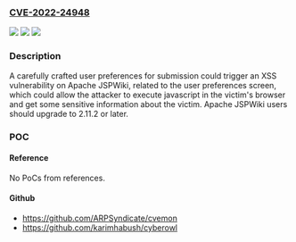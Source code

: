 ### [CVE-2022-24948](https://cve.mitre.org/cgi-bin/cvename.cgi?name=CVE-2022-24948)
![](https://img.shields.io/static/v1?label=Product&message=Apache%20JSPWiki&color=blue)
![](https://img.shields.io/static/v1?label=Version&message=n%2Fa&color=blue)
![](https://img.shields.io/static/v1?label=Vulnerability&message=Cross-site%20scripting%20vulnerability%20on%20User%20Preferences%20screen&color=brighgreen)

### Description

A carefully crafted user preferences for submission could trigger an XSS vulnerability on Apache JSPWiki, related to the user preferences screen, which could allow the attacker to execute javascript in the victim's browser and get some sensitive information about the victim. Apache JSPWiki users should upgrade to 2.11.2 or later.

### POC

#### Reference
No PoCs from references.

#### Github
- https://github.com/ARPSyndicate/cvemon
- https://github.com/karimhabush/cyberowl

